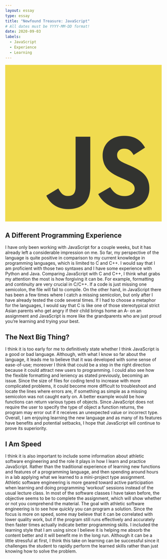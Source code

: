 ```yaml
---
layout: essay
type: essay
title: "Newfound Treasure: JavaScript"
# All dates must be YYYY-MM-DD format!
date: 2020-09-03
labels:
  - JavaScript
  - Experience
  - Learning
---
```


<img class="ui small right floated image" src="../images/js.png">

## A Different Programming Experience
I have only been working with JavaScript for a couple weeks, but it has already left a considerable impression on me.  So far, my perspective of the language is quite positive in comparison to my current knowledge in programming languages, which is limited to C and C++.  I would say that I am proficient with those two syntaxes and I have some experience with Python and Java.  Comparing JavaScript with C and C++, I think what grabs my attention the most is how forgiving it can be.  For example, formatting and continuity are very crucial in C/C++.  If a code is just missing one semicolon, the file will fail to compile.  On the other hand, in JavaScript there has been a few times where I catch a missing semicolon, but only after I have already tested the code several times.  If I had to choose a metaphor for the languages, I would say that C is like one of those stereotypical strict Asian parents who get angry if their child brings home an A- on an assignment and JavaScript is more like the grandparents who are just proud you’re learning and trying your best.

## The Next Big Thing?
I think it is too early for me to definitively state whether I think JavaScript is a good or bad language.  Although, with what I know so far about the language, it leads me to believe that it was developed with some sense of ease-of-use; moreover I think that could be a step in the right direction because it could attract new users to programming.  I could also see how the flexible formatting and leniency as stated previously, becoming an issue.  Since the size of files for coding tend to increase with more complicated problems, it could become more difficult to troubleshoot and locate the lines where errors are, if something as simple as a missing semicolon was not caught early on.  A better example would be how functions can return various types of objects.  Since JavaScript does not require the user to specify the type of object a function returns, the program may error out if it receives an unexpected value or incorrect type.  Overall, I am enjoying learning the new language and as many of its features have benefits and potential setbacks, I hope that JavaScript will continue to prove its superiority.

## I Am Speed
I think it is also important to include some information about athletic software engineering and the role it plays in how I learn and practice JavaScript.  Rather than the traditional experience of learning new functions and features of a programming language, and then spending around hours in a lab applying what we learned to a mini-project type assignment.  Athletic software engineering is more geared toward active participation when learning and doing programming ‘workout’ sessions instead of the usual lecture class.  In most of the software classes I have taken before, the objective seems to be to complete the assignment, which will show whether or not you comprehend the material.  The goal with athletic software engineering is to see how quickly you can program a solution.  Since the focus is more on speed, some may believe that it can be correlated with lower quality work, but if the program still runs effectively and accurately then faster times actually indicate better programming skills.  I included the learning style that I am using since I believe it is helping me absorb the content better and it will benefit me in the long run.  Although it can be a little stressful at first, I think this take on learning can be successful since it challenges the student to rapidly perform the learned skills rather than just knowing how to solve the problem.
